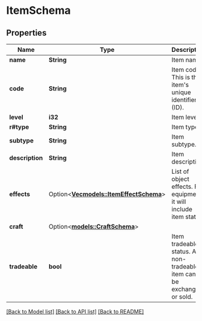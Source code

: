 # ItemSchema

## Properties

Name | Type | Description | Notes
------------ | ------------- | ------------- | -------------
**name** | **String** | Item name. | 
**code** | **String** | Item code. This is the item's unique identifier (ID). | 
**level** | **i32** | Item level. | 
**r#type** | **String** | Item type. | 
**subtype** | **String** | Item subtype. | 
**description** | **String** | Item description. | 
**effects** | Option<[**Vec<models::ItemEffectSchema>**](ItemEffectSchema.md)> | List of object effects. For equipment, it will include item stats. | [optional]
**craft** | Option<[**models::CraftSchema**](CraftSchema.md)> |  | [optional]
**tradeable** | **bool** | Item tradeable status. A non-tradeable item cannot be exchanged or sold. | 

[[Back to Model list]](../README.md#documentation-for-models) [[Back to API list]](../README.md#documentation-for-api-endpoints) [[Back to README]](../README.md)


